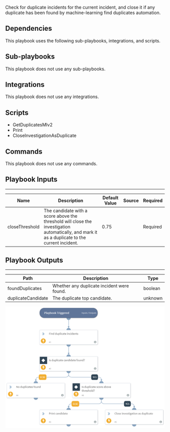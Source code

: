 Check for duplicate incidents for the current incident, and close it if any duplicate has been found by machine-learning find duplicates automation.

## Dependencies
This playbook uses the following sub-playbooks, integrations, and scripts.

## Sub-playbooks
This playbook does not use any sub-playbooks.

## Integrations
This playbook does not use any integrations.

## Scripts
* GetDuplicatesMlv2
* Print
* CloseInvestigationAsDuplicate

## Commands
This playbook does not use any commands.

## Playbook Inputs
---

| **Name** | **Description** | **Default Value** | **Source** | **Required** |
| --- | --- | --- | --- | --- |
| closeThreshold | The candidate with a score above the threshold will close the investigation automatically, and mark it as a duplicate to the current incident. | 0.75 |  | Required |

## Playbook Outputs
---

| **Path** | **Description** | **Type** |
| --- | --- | --- |
| foundDuplicates | Whether any duplicate incident were found. | boolean |
| duplicateCandidate | The duplicate top candidate. | unknown |

![DeDup_incidents_ML](https://github.com/ElazarK/content-docs/blob/master/images/playbooks/DeDup_incidents_-_ML.png)
